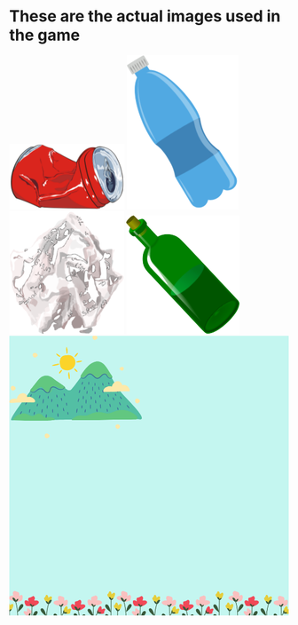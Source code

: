 # These are the actual images used in the game

<img src="tin1.png">
<img src="plastic1.png">
<img src="paper1.png">
<img src="glass1.png">
<img src="background.png">
